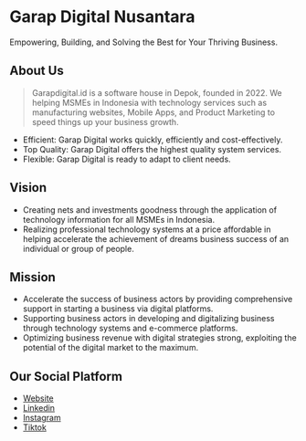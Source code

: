 # Garap Digital Nusantara
Empowering, Building, and Solving the Best for Your Thriving Business.

## About Us
> Garapdigital.id is a software house in Depok, founded in 2022. We helping MSMEs in Indonesia with technology services such as manufacturing websites, Mobile Apps, and Product Marketing to speed things up your business growth.

- Efficient: Garap Digital works quickly, efficiently and cost-effectively. 
- Top Quality: Garap Digital offers the highest quality system services. 
- Flexible: Garap Digital is ready to adapt to client needs.

## Vision
- Creating nets and investments goodness through the application of technology information for all MSMEs in Indonesia.
- Realizing professional technology systems at a price affordable in helping accelerate the achievement of dreams business success of an individual or group of people.

## Mission
- Accelerate the success of business actors by providing comprehensive support in starting a business via digital platforms.
- Supporting business actors in developing and digitalizing business through technology systems and e-commerce platforms.
- Optimizing business revenue with digital strategies strong, exploiting the potential of the digital market to the maximum.

## Our Social Platform
- [Website](https://garapdigital.id)
- [Linkedin](https://id.linkedin.com/company/garap-digital)
- [Instagram](https://www.instagram.com/garapdigital.id_/)
- [Tiktok](https://www.tiktok.com/@garapdigital.id_)

